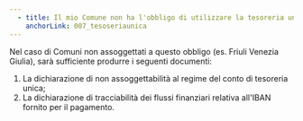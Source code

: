 ```yaml
---
  - title: Il mio Comune non ha l'obbligo di utilizzare la tesoreria unica. Come posso procedere?
    anchorLink: 007_tesoseriaunica
---
```


Nel caso di Comuni non assoggettati a questo obbligo (es. Friuli Venezia Giulia), sarà sufficiente produrre i seguenti documenti:
1) La dichiarazione di non assoggettabilità al regime del conto di tesoreria unica; 
2) La dichiarazione di tracciabilità dei flussi finanziari relativa all'IBAN fornito per il pagamento.
